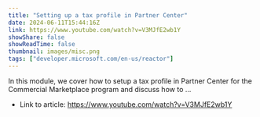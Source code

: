 ```yaml
---
title: "Setting up a tax profile in Partner Center"
date: 2024-06-11T15:44:16Z
link: https://www.youtube.com/watch?v=V3MJfE2wb1Y
showShare: false
showReadTime: false
thumbnail: images/misc.png
tags: ["developer.microsoft.com/en-us/reactor"]
---
```

In this module, we cover how to setup a tax profile in Partner Center for the Commercial Marketplace program and discuss how to ...

- Link to article: https://www.youtube.com/watch?v=V3MJfE2wb1Y